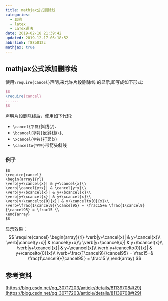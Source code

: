 ```yaml
---
title: mathjax公式删除线
categories: 
  - 其他
  - latex
  - LaTex语法
date: 2019-02-18 21:39:42
updated: 2019-12-17 05:18:52
abbrlink: f88b012c
mathjax: true
---
```

## mathjax公式添加删除线 ##
使用`\require{cancel}`声明,来允许片段删除线 的显示,即写成如下形式:
```latex
$$
\require{cancel}
......
$$
```
声明片段删除线后，使用如下代码:
- `\cancel{字符}`斜线(`/`)、
- `\bcancel{字符}`反斜线(`\`)、
- `\xcancel{字符}`打叉(`x`)
- `\cancelto{字符}`带箭头斜线

### 例子 ###
```mathjax
$$
\require{cancel}
\begin{array}{rl}
\verb|y+\cancel{x}| & y+\cancel{x}\\
\verb|\cancel{y+x}| & \cancel{y+x}\\
\verb|y+\bcancel{x}| & y+\bcancel{x}\\
\verb|y+\xcancel{x}| & y+\xcancel{x}\\
\verb|y+\cancelto{0}{x}| & y+\cancelto{0}{x}\\
\verb+\frac{1\cancel9}{\cancel95} = \frac15+& \frac{1\cancel9}{\cancel95} = \frac15 \\
\end{array}
$$
```
显示效果：
$$
\require{cancel}
\begin{array}{rl}
\verb|y+\cancel{x}| & y+\cancel{x}\\
\verb|\cancel{y+x}| & \cancel{y+x}\\
\verb|y+\bcancel{x}| & y+\bcancel{x}\\
\verb|y+\xcancel{x}| & y+\xcancel{x}\\
\verb|y+\cancelto{0}{x}| & y+\cancelto{0}{x}\\
\verb+\frac{1\cancel9}{\cancel95} = \frac15+& \frac{1\cancel9}{\cancel95} = \frac15 \\
\end{array}
$$
## 参考资料 ##
[https://blog.csdn.net/qq_30717203/article/details/81139708#t29](https://blog.csdn.net/qq_30717203/article/details/81139708#t29)


